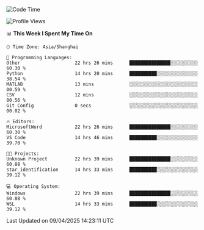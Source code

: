 <!--START_SECTION:waka-->
![Code Time](http://img.shields.io/badge/Code%20Time-2%2C568%20hrs%2034%20mins-blue)

![Profile Views](http://img.shields.io/badge/Profile%20Views-0-blue)

📊 **This Week I Spent My Time On** 

```text
🕑︎ Time Zone: Asia/Shanghai

💬 Programming Languages: 
Other                    22 hrs 26 mins      ███████████████░░░░░░░░░░   60.30 % 
Python                   14 hrs 20 mins      ██████████░░░░░░░░░░░░░░░   38.54 % 
MATLAB                   13 mins             ░░░░░░░░░░░░░░░░░░░░░░░░░   00.59 % 
CSV                      12 mins             ░░░░░░░░░░░░░░░░░░░░░░░░░   00.56 % 
Git Config               0 secs              ░░░░░░░░░░░░░░░░░░░░░░░░░   00.02 % 

🔥 Editors: 
MicrosoftWord            22 hrs 26 mins      ███████████████░░░░░░░░░░   60.30 % 
VS Code                  14 hrs 46 mins      ██████████░░░░░░░░░░░░░░░   39.70 % 

🐱‍💻 Projects: 
Unknown Project          22 hrs 39 mins      ███████████████░░░░░░░░░░   60.88 % 
star_identification      14 hrs 33 mins      ██████████░░░░░░░░░░░░░░░   39.12 % 

💻 Operating System: 
Windows                  22 hrs 39 mins      ███████████████░░░░░░░░░░   60.88 % 
WSL                      14 hrs 33 mins      ██████████░░░░░░░░░░░░░░░   39.12 % 
```


 Last Updated on 09/04/2025 14:23:11 UTC
<!--END_SECTION:waka-->
